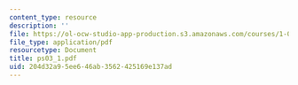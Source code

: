 ```yaml
---
content_type: resource
description: ''
file: https://ol-ocw-studio-app-production.s3.amazonaws.com/courses/1-017-computing-and-data-analysis-for-environmental-applications-fall-2003/204d32a95ee646ab3562425169e137ad_ps03_1.pdf
file_type: application/pdf
resourcetype: Document
title: ps03_1.pdf
uid: 204d32a9-5ee6-46ab-3562-425169e137ad
---
```

